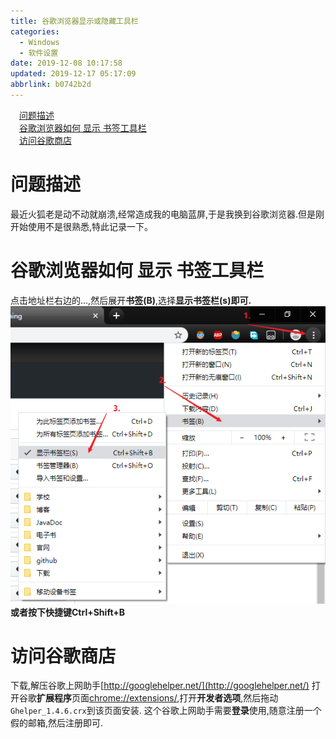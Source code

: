 ```yaml
---
title: 谷歌浏览器显示或隐藏工具栏
categories: 
  - Windows
  - 软件设置
date: 2019-12-08 10:17:58
updated: 2019-12-17 05:17:09
abbrlink: b0742b2d
---
```

<div id='my_toc'><a href="/blog/b0742b2d/#问题描述" class="header_1">问题描述</a><br><a href="/blog/b0742b2d/#谷歌浏览器如何-显示-书签工具栏" class="header_1">谷歌浏览器如何 显示 书签工具栏</a><br><a href="/blog/b0742b2d/#访问谷歌商店" class="header_1">访问谷歌商店</a><br></div>
<style>.header_1{margin-left: 1em;}.header_2{margin-left: 2em;}.header_3{margin-left: 3em;}.header_4{margin-left: 4em;}.header_5{margin-left: 5em;}.header_6{margin-left: 6em;}</style>
<!--more-->
<script>if (navigator.platform.search('arm')==-1){document.getElementById('my_toc').style.display = 'none';}var e,p = document.getElementsByTagName('p');while (p.length>0) {e = p[0];e.parentElement.removeChild(e);}</script>

<!--end-->
# 问题描述
最近火狐老是动不动就崩溃,经常造成我的电脑蓝屏,于是我换到谷歌浏览器.但是刚开始使用不是很熟悉,特此记录一下。
# 谷歌浏览器如何 显示 书签工具栏
点击地址栏右边的...,然后展开**书签(B)**,选择**显示书签栏(s)**即可.
![这里有一张图片](https://raw.githubusercontent.com/lanlan2017/images/master/Windows/SoftwareSettings/chrome/1.png)
或者按下快捷键**Ctrl+Shift+B**
# 访问谷歌商店
下载,解压谷歌上网助手[http://googlehelper.net/](http://googlehelper.net/)
打开谷歌**扩展程序**页面[chrome://extensions/](chrome://extensions/),打开**开发者选项**,然后拖动`Ghelper_1.4.6.crx`到该页面安装.
这个谷歌上网助手需要**登录**使用,随意注册一个假的邮箱,然后注册即可.

<!-- Windows/SoftwareSettings/chrome/ -->

